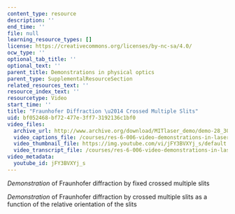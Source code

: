 ```yaml
---
content_type: resource
description: ''
end_time: ''
file: null
learning_resource_types: []
license: https://creativecommons.org/licenses/by-nc-sa/4.0/
ocw_type: ''
optional_tab_title: ''
optional_text: ''
parent_title: Demonstrations in physical optics
parent_type: SupplementalResourceSection
related_resources_text: ''
resource_index_text: ''
resourcetype: Video
start_time: ''
title: "Fraunhofer Diffraction \u2014 Crossed Multiple Slits"
uid: bf052468-bf72-477e-3ff7-3192136c1bf0
video_files:
  archive_url: http://www.archive.org/download/MITlaser_demo/demo-28_300k.mp4
  video_captions_file: /courses/res-6-006-video-demonstrations-in-lasers-and-optics-spring-2008/fe65a083c57851e3840e8785d98081fc_jFY3BVXYj_s.vtt
  video_thumbnail_file: https://img.youtube.com/vi/jFY3BVXYj_s/default.jpg
  video_transcript_file: /courses/res-6-006-video-demonstrations-in-lasers-and-optics-spring-2008/b9ed5a7ad2250676e6625139ccf2732b_jFY3BVXYj_s.pdf
video_metadata:
  youtube_id: jFY3BVXYj_s
---
```


_Demonstration_ of Fraunhofer diffraction by fixed crossed multiple slits

_Demonstration_ of Fraunhofer diffraction by crossed multiple slits as a function of the relative orientation of the slits


